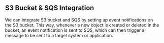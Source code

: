 ## S3 Bucket & SQS Integration
We can integrate S3 bucket and SQS by setting up event notifications on the S3 bucket. 
This way, whenever a new object is created or deleted in the bucket, an event notification is sent to SQS,
which can then trigger a message to be sent to a target system or application.
